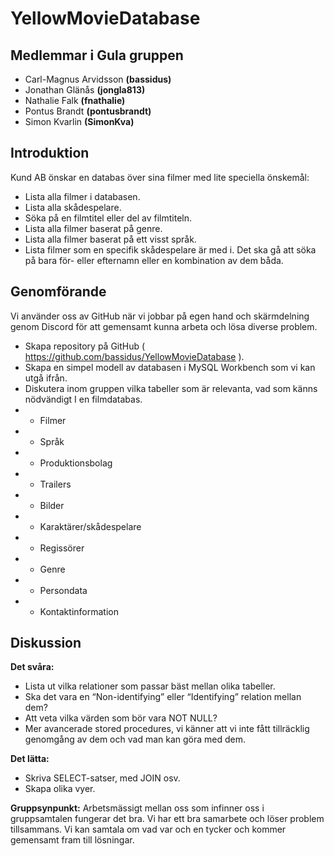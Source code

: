 # YellowMovieDatabase
## Medlemmar i Gula gruppen
* Carl-Magnus Arvidsson **(bassidus)**
* Jonathan Glänås **(jongla813)**
* Nathalie Falk **(fnathalie)**
* Pontus Brandt **(pontusbrandt)**
* Simon Kvarlin **(SimonKva)**

## Introduktion
Kund AB önskar en databas över sina filmer med lite speciella önskemål: 
* Lista alla filmer i databasen.
* Lista alla skådespelare.
* Söka på en filmtitel eller del av filmtiteln.
* Lista alla filmer baserat på genre.
* Lista alla filmer baserat på ett visst språk.
* Lista filmer som en specifik skådespelare är med i. Det ska gå att söka på bara för- eller efternamn eller en kombination av dem båda.

## Genomförande
Vi använder oss av GitHub när vi jobbar på egen hand och skärmdelning genom Discord för att gemensamt kunna arbeta och lösa diverse problem.
* Skapa repository på GitHub ( https://github.com/bassidus/YellowMovieDatabase ).
* Skapa en simpel modell av databasen i MySQL Workbench som vi kan utgå ifrån. 
* Diskutera inom gruppen vilka tabeller som är relevanta, vad som känns nödvändigt I en filmdatabas.
* * Filmer
* * Språk
* * Produktionsbolag
* * Trailers
* * Bilder
* * Karaktärer/skådespelare
* * Regissörer
* * Genre
* * Persondata
* * Kontaktinformation

## Diskussion
**Det svåra:**
* Lista ut vilka relationer som passar bäst mellan olika tabeller.
* Ska det vara en “Non-identifying” eller “Identifying” relation mellan dem?
* Att veta vilka värden som bör vara NOT NULL?
* Mer avancerade stored procedures, vi känner att vi inte fått tillräcklig genomgång av dem och vad man kan göra med dem.

**Det lätta:**
* Skriva SELECT-satser, med JOIN osv.
* Skapa olika vyer.

**Gruppsynpunkt:**
Arbetsmässigt mellan oss som infinner oss i gruppsamtalen fungerar det bra. Vi har ett bra samarbete och löser problem tillsammans. Vi kan samtala om vad var och en tycker och kommer gemensamt fram till lösningar. 
